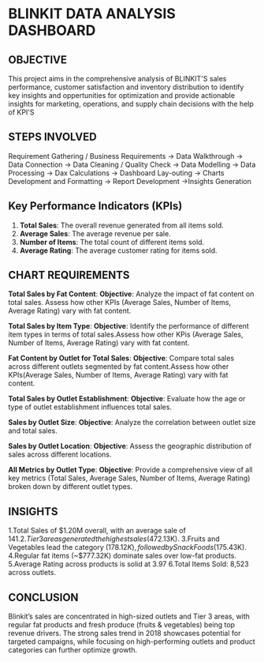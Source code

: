 # BLINKIT DATA ANALYSIS DASHBOARD


## OBJECTIVE
This project aims in the comprehensive analysis of BLINKIT'S sales performance, customer satisfaction and 
inventory distribution to identify key insights and oppertunities for optimization and provide actionable 
insights for marketing, operations, and supply chain decisions with the help of KPI'S


## STEPS INVOLVED 

Requirement Gathering / Business Requirements -> Data Walkthrough -> Data Connection -> Data Cleaning / Quality Check ->
Data Modelling -> Data Processing -> Dax Calculations -> Dashboard Lay-outing -> Charts Development and Formatting ->
Report Development ->Insights Generation


## Key Performance Indicators (KPIs) 

1. **Total Sales**: The overall revenue generated from all items sold.
2. **Average Sales**: The average revenue per sale.
3. **Number of Items**: The total count of different items sold.
4. **Average Rating**: The average customer rating for items sold.



## CHART REQUIREMENTS

**Total Sales by Fat Content**:
**Objective**: Analyze the impact of fat content on total sales. Assess how other KPIs (Average Sales, Number of Items, Average Rating)
vary with fat content.

**Total Sales by Item Type**:
**Objective**: Identify the performance of different item types in terms of total sales.Assess how other KPis (Average Sales, Number of Items,
Average Rating) vary with fat content.

**Fat Content by Outlet for Total Sales**:
**Objective**: Compare total sales across different outlets segmented by fat content.Assess how other KPIs(Average Sales, Number of Items, Average
Rating) vary with fat content.


**Total Sales by Outlet Establishment**:
**Objective**: Evaluate how the age or type of outlet establishment influences total sales.


**Sales by Outlet Size**:
**Objective**: Analyze the correlation between outlet size and total sales.


**Sales by Outlet Location**:
**Objective**: Assess the geographic distribution of sales across different locations.


**All Metrics by Outlet Type**:
**Objective**: Provide a comprehensive view of all key metrics (Total Sales, Average Sales, Number of Items, Average Rating) broken down by 
different
outlet types.



## INSIGHTS

1.Total Sales of $1.20M overall, with an average sale of $141.
2.Tier 3 areas generated the highest sales ($472.13K).
3.Fruits and Vegetables lead the category ($178.12K), followed by Snack Foods ($175.43K).
4.Regular fat items (~$777.32K) dominate sales over low-fat products.
5.Average Rating across products is solid at 3.97
6.Total Items Sold: 8,523 across outlets.



## CONCLUSION

Blinkit’s sales are concentrated in high-sized outlets and Tier 3 areas, with regular fat products and fresh produce (fruits & vegetables) 
being top revenue drivers. The strong sales trend in 2018 showcases potential for targeted campaigns, while focusing on high-performing outlets 
and product categories can further optimize growth.




